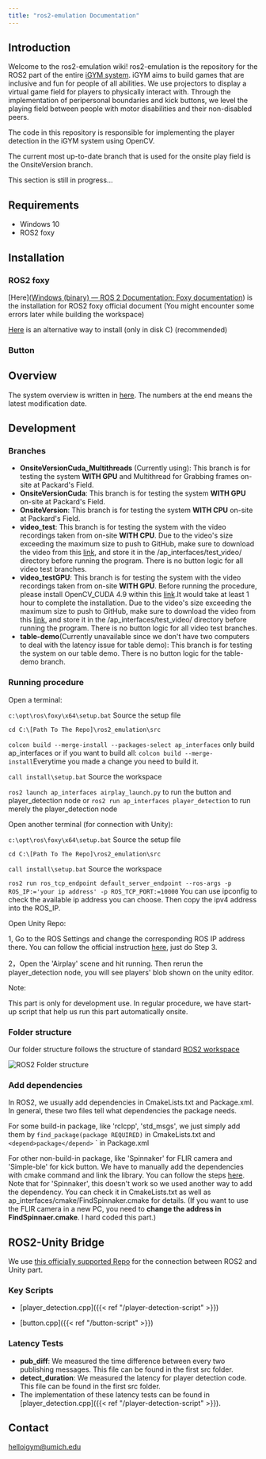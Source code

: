 ```yaml
---
title: "ros2-emulation Documentation"
---
```

## Introduction 

Welcome to the ros2-emulation wiki! ros2-emulation is the repository for the ROS2 part of the entire [iGYM system](https://www.igym.solutions/). iGYM aims to build games that are inclusive and fun for people of all abilities. We use projectors to display a virtual game field for players to physically interact with. Through the implementation of peripersonal boundaries and kick buttons, we level the playing field between people with motor disabilities and their non-disabled peers.

The code in this repository is responsible for implementing the player detection in the iGYM system using OpenCV.

The current most up-to-date branch that is used for the onsite play field is the OnsiteVersion branch.

This section is still in progress...

## Requirements
* Windows 10
* ROS2 foxy

## Installation

### ROS2 foxy

[Here]([Windows (binary) — ROS 2 Documentation: Foxy documentation](https://docs.ros.org/en/foxy/Installation/Windows-Install-Binary.html)) is the installation for ROS2 foxy official document (You might encounter some errors later while building the workspace)

[Here](https://ms-iot.github.io/ROSOnWindows/GettingStarted/SetupRos2.html) is an alternative way to install (only in disk C) (recommended)

### Button

## Overview

The system overview is written in [here](https://docs.google.com/presentation/d/1leWxa7IAV4V9gBXjTLt8Q2WAHMvET5B8hrSyY8mlWHI/edit?usp=drive_link). The numbers at the end means the latest modification date. 

## Development

### Branches

* **OnsiteVersionCuda_Multithreads** (Currently using): This branch is for testing the system **WITH GPU** and Multithread for Grabbing frames on-site at Packard's Field.
* **OnsiteVersionCuda**: This branch is for testing the system **WITH GPU** on-site at Packard's Field.
* **OnsiteVersion**: This branch is for testing the system **WITH CPU** on-site at Packard's Field.
* **video_test**: This branch is for testing the system with the video recordings taken from on-site **WITH CPU**. Due to the video's size exceeding the maximum size to push to GitHub, make sure to download the video from this [link](https://drive.google.com/file/d/1uPAa-w7rQWaxT7_s6YWcZ-Tj5pzy42DI/view?usp=drive_link), and store it in the /ap_interfaces/test_video/ directory before running the program. There is no button logic for all video test branches.
* **video_testGPU**: This branch is for testing the system with the video recordings taken from on-site **WITH GPU**. Before running the procedure, please install OpenCV_CUDA 4.9 within this [link](https://drive.google.com/file/d/1fTxBHLDgS5kJSOQfCRs_7UuPasXRqUHW/view?usp=drive_link).It would take at least 1 hour to complete the installation. Due to the video's size exceeding the maximum size to push to GitHub, make sure to download the video from this [link](https://drive.google.com/file/d/1uPAa-w7rQWaxT7_s6YWcZ-Tj5pzy42DI/view?usp=drive_link), and store it in the /ap_interfaces/test_video/ directory before running the program. There is no button logic for all video test branches.
* **table-demo**(Currently unavailable since we don't have two computers to deal with the latency issue for table demo): This branch is for testing the system on our table demo. There is no button logic for the table-demo branch.

### Running procedure

Open a terminal:

`c:\opt\ros\foxy\x64\setup.bat`  Source the setup file

`cd C:\[Path To The Repo]\ros2_emulation\src` 

`colcon build --merge-install --packages-select ap_interfaces` only build ap_interfaces or if you want to build all: `colcon build --merge-install`Everytime you made a change you need to build it.

`call install\setup.bat` Source the workspace

`ros2 launch ap_interfaces airplay_launch.py` to run the button and player_detection node or `ros2 run ap_interfaces player_detection` to run merely the player_detection node

Open another terminal (for connection with Unity):

`c:\opt\ros\foxy\x64\setup.bat`  Source the setup file

`cd C:\[Path To The Repo]\ros2_emulation\src` 

`call install\setup.bat` Source the workspace

`ros2 run ros_tcp_endpoint default_server_endpoint --ros-args -p ROS_IP:='your ip address' -p ROS_TCP_PORT:=10000` You can use ipconfig to check the available ip address you can choose. Then copy the ipv4 address into the ROS_IP.

Open Unity Repo:

1, Go to the ROS Settings and change the corresponding ROS IP address there. You can follow the official instruction [here](https://github.com/Unity-Technologies/Unity-Robotics-Hub/blob/main/tutorials/ros_unity_integration/setup.md#-unity-setup), just do Step 3.

2，Open the 'Airplay' scene and hit running. Then rerun the player_detection node, you will see players' blob shown on the unity editor.



Note:

This part is only for development use. In regular procedure, we have start-up script that help us run this part automatically onsite.

### Folder structure

Our folder structure follows the structure of standard [ROS2 workspace](https://docs.ros.org/en/foxy/Tutorials/Beginner-Client-Libraries/Creating-A-Workspace/Creating-A-Workspace.html) 

![ROS2 Folder structure](/ROS2FolderStructure.png)

### Add dependencies

In ROS2, we usually add dependencies in CmakeLists.txt and Package.xml. In general, these two files tell what dependencies the package needs.

For some build-in package, like 'rclcpp', 'std_msgs',  we just simply add them by `find_package(package REQUIRED)` in CmakeLists.txt and `<depend>package</depend>` `  in Package.xml

For other non-build-in package, like 'Spinnaker' for FLIR camera and 'Simple-ble' for kick button. We have to manually add the dependencies with cmake command and link the library. You can follow the steps [here](https://docs.ros.org/en/foxy/How-To-Guides/Ament-CMake-Documentation.html?highlight=library). Note that for 'Spinnaker', this doesn't work so we used another way to add the dependency. You can check it in CmakeLists.txt as well as ap_interfaces/cmake/FindSpinnaker.cmake for details. (If you want to use the FLIR camera in a new PC, you need to **change the address in FindSpinnaer.cmake**. I hard coded this part.)

## ROS2-Unity Bridge

We use [this officially supported Repo](https://github.com/Unity-Technologies/Unity-Robotics-Hub/tree/main) for the connection between ROS2 and Unity part. 

### Key Scripts

* [player_detection.cpp]({{< ref "/player-detection-script" >}})

* [button.cpp]({{< ref "/button-script" >}})

### Latency Tests

* **pub_diff**: We measured the time difference between every two publishing messages. This file can be found in the first src folder.
* **detect_duration**: We measured the latency for player detection code. This file can be found in the first src folder.
* The implementation of these latency tests can be found in [player_detection.cpp]({{< ref "/player-detection-script" >}}).

## Contact 
helloigym@umich.edu
